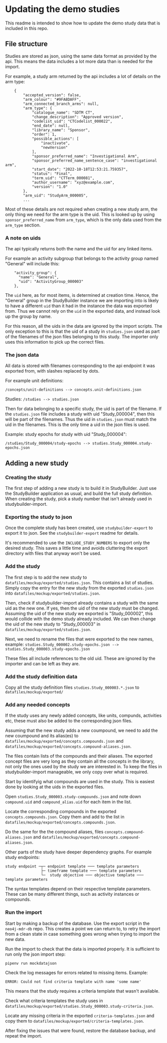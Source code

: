 # Updating the demo studies

This readme is intended to show how to update the demo study data that is included in this repo.

## File structure
Studies are stored as json, using the same data format as provided by the api.
This means the data includes a lot more data than is needed for the import.

For example, a study arm returned by the api includes a lot of details on the arm type:

```
    {
        "accepted_version": false,
        "arm_colour": "#9FA8DAFF",
        "arm_connected_branch_arms": null,
        "arm_type": {
            "catalogue_name": "SDTM CT",
            "change_description": "Approved version",
            "codelist_uid": "CTCodelist_000022",
            "end_date": null,
            "library_name": "Sponsor",
            "order": 1,
            "possible_actions": [
                "inactivate",
                "newVersion"
            ],
            "sponsor_preferred_name": "Investigational Arm",
            "sponsor_preferred_name_sentence_case": "investigational arm",
            "start_date": "2022-10-18T12:53:21.759357",
            "status": "Final",
            "term_uid": "CTTerm_000081",
            "author_username": "xyz@example.com",
            "version": "1.0"
        },
        "arm_uid": "StudyArm_000005",
        ...
```
Most of these details are not required when creating a new study arm,
the only thing we need for the arm type is the uid.
This is looked up by using `sponsor_preferred_name` from `arm_type`,
which is the only data used from the `arm_type` section.

### A note on uids
The api typically returns both the name and the uid for any linked items.

For example an activity subgroup that belongs to the activity group named "General" will include this:
```
    "activity_group": {
      "name": "General",
      "uid": "ActivityGroup_000003"
    },
```
The `uid` here, as for most items, is determined at creation time.
Hence, the "General" group in the StudyBuilder instance we are importing into
is likely to have a different `uid` than it had in the instance the data was exported from.
Thus we cannot rely on the `uid` in the exported data, and instead look up the group by name.

For this reason, all the uids in the data are ignored by the import scripts.
The only exception to this is that the uid of a study in `studies.json` used as part of the filenames
of the json files belonging to this study.
The importer only uses this information to pick up the correct files.

### The json data
All data is stored with filenames corresponding to the api endpoint it was exported from,
with slashes replaced by dots.

For example unit definitions:

`/concepts/unit-definitions --> concepts.unit-definitions.json` 

Studies:
`/studies --> studies.json` 

Then for data belonging to a specific study, the uid is part of the filename.
If the `studies.json` file includes a study with uid "Study_000004", then this will be part of the filenames.
Thus the uid in `studies.json` must match the uid in the filenames.
This is the only time a uid in the json files is used.

Example: study epochs for study with uid "Study_000004":

`/studies/Study_000004/study-epochs --> studies.Study_000004.study-epochs.json`


## Adding a new study

### Creating the study
The first step of adding a new study is to build it in StudyBuilder.
Just use the StudyBuilder application as usual, and build the full study definition. 
When creating the study, pick a study number that isn't already used in studybuilder-import.

### Exporting the study to json
Once the complete study has been created, use `studybuilder-export` to export it to json.
See the `studybuilder-export` readme for details.

It's recommended to use the `INCLUDE_STUDY_NUMBERS` to export only the desired study.
This saves a little time and avoids cluttering the export directory with files
that anyway won't be used.

### Add the study
The first step is to add the new study to `datafiles/mockup/exported/studies.json`.
This contains a list of studies.
Simply copy the entry for the new study from the exported `studies.json` into `datafiles/mockup/exported/studies.json`.

Then, check if studybuilder-import already contains a study with the same uid as the new one.
If yes, then the uid of the new study must be changed.
Assuming the uid of the new study we exported is "Study_000002",
this would collide with the demo study already included.
We can then change the uid of the new study to "Study_000003" in `datafiles/mockup/exported/studies.json`.

Next, we need to rename the files that were exported to the new names, example:
`studies.Study_000002.study-epochs.json --> studies.Study_000003.study-epochs.json`

These files all include references to the old uid.
These are ignored by the importer and can be left as they are.

### Add the study definition data
Copy all the study definition files `studies.Study_000003.*.json`  to `datafiles/mockup/exported/`

### Add any needed concepts
If the study uses any newly added concepts, like units, compunds, activities etc,
these must also be added to the corresponding json files.

Assuming that the new study adds a new coumpound, we need to add the new coumpound and its alias(es) to
`datafiles/mockup/exported/concepts.compounds.json`
and
`datafiles/mockup/exported/concepts.compound-aliases.json`.

The files contain lists of the compounds and their aliases.
The exported concept files are very long as they contain all the concepts in the library,
not only the ones used by the study we are interested in.
To keep the files in studybuilder-import manageable, we only copy over what is required.

Start by identifyig what compounds are used in the study.
This is easiest done by looking at the uids in the exported files.

Open `studies.Study_000003.study-compounds.json` and note down `compound.uid`
and `compound_alias.uid` for each item in the list. 

Locate the corresponding compounds in the exported `concepts.compounds.json`.
Copy them and add to the list in `datafiles/mockup/exported/concepts.compounds.json`.

Do the same for the the compound aliases, files `concepts.compound-aliases.json`
and `datafiles/mockup/exported/concepts.compound-aliases.json`.

Other parts of the study have deeper dependency graphs.
For example study endpoints:
```
study endpoint ─┬─ endpoint template ─── template parameters
                ├─ timeframe template ─── template parameters
                └─  study objective ─── objective template ─── template parameters
``` 
The syntax templates depend on their respective template parameters.
These can be many different things, such as activity instances or compounds. 

### Run the import
Start by making a backup of the database. Use the export script in the `neo4j-mdr-db` repo.
This creates a point we can return to, to retry the import from a clean state
in case something goes wrong when trying to import the new data.

Run the import to check that the data is imported properly.
It is sufficient to run only the json import step:
```
pipenv run mockdatajson
```

Check the log messages for errors related to missing items.
Example:
```
ERROR: Could not find criteria template with name 'some name'
```
This means that the study requires a criteria template that wasn't available.

Check what criteria templates the study uses in `datafiles/mockup/exported/studies.Study_000003.study-criteria.json`.

Locate any missing criteria in the exported `criteria-templates.json` and copy them to `datafiles/mockup/exported/criteria-templates.json`.

After fixing the issues that were found, restore the database backup, and repeat the import.


